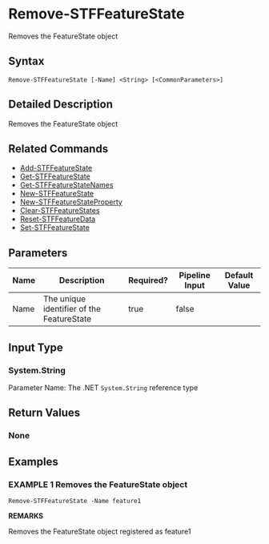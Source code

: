 ﻿# Remove-STFFeatureState

Removes the FeatureState object

## Syntax

```
Remove-STFFeatureState [-Name] <String> [<CommonParameters>]
```

## Detailed Description

Removes the FeatureState object

## Related Commands

* [Add-STFFeatureState](./Add-STFFeatureState)
* [Get-STFFeatureState](./Get-STFFeatureState)
* [Get-STFFeatureStateNames](./Get-STFFeatureStateNames)
* [New-STFFeatureState](./New-STFFeatureState)
* [New-STFFeatureStateProperty](./New-STFFeatureStateProperty)
* [Clear-STFFeatureStates](./Clear-STFFeatureStates)
* [Reset-STFFeatureData](./Reset-STFFeatureData)
* [Set-STFFeatureState](./Set-STFFeatureState)

## Parameters

| Name   | Description | Required? | Pipeline Input | Default Value |
| --- | --- | --- | --- | --- |
|Name|The unique identifier of the FeatureState|true|false| |

## Input Type

### System.String

Parameter Name: The .NET `System.String` reference type

## Return Values

### None

## Examples

### EXAMPLE 1 Removes the FeatureState object

```
Remove-STFFeatureState -Name feature1
```

**REMARKS**

Removes the FeatureState object registered as feature1
